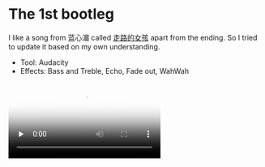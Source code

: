# The 1st bootleg

I like a song from 蓝心湄 called [走路的女孩](https://www.youtube.com/watch?v=4idGM8xvv2Q) apart from the ending. So I tried to update it based on my own understanding. 
 - Tool: Audacity
 - Effects: Bass and Treble, Echo, Fade out, WahWah

<video controls="" preload="none" poster="https://gniquyij.github.io/oneday/mario.png"><source src="https://gniquyij.github.io/oneday/ZouLuDeNvHai.mov" type="video/mp4"></video>